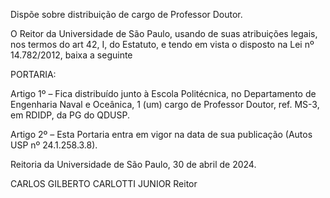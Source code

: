 Dispõe sobre distribuição de cargo de Professor Doutor.

O Reitor da Universidade de São Paulo, usando de suas atribuições legais, nos termos do art 42, I, do Estatuto, e tendo em vista o disposto na Lei nº 14.782/2012, baixa a seguinte

PORTARIA:

Artigo 1º – Fica distribuído junto à Escola Politécnica, no Departamento de Engenharia Naval e Oceânica, 1 (um) cargo de Professor Doutor, ref. MS-3, em RDIDP, da PG do QDUSP.

Artigo 2º – Esta Portaria entra em vigor na data de sua publicação (Autos USP nº 24.1.258.3.8).

Reitoria da Universidade de São Paulo, 30 de abril de 2024.

CARLOS GILBERTO CARLOTTI JUNIOR
Reitor